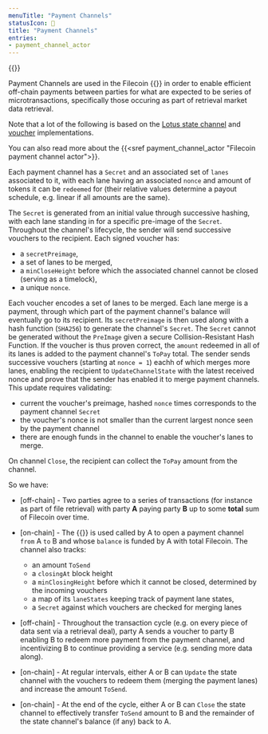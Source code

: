 ```yaml
---
menuTitle: "Payment Channels"
statusIcon: 🔁
title: "Payment Channels"
entries:
- payment_channel_actor
---
```


{{<label payment_channels>}}

Payment Channels are used in the Filecoin {{<sref retrieval_market>}} in order to enable efficient off-chain payments between parties for what are expected to be series of microtransactions, specifically those occuring as part of retrieval market data retrieval.

Note that a lot of the following is based on the [Lotus state channel](https://github.com/filecoin-project/lotus/blob/master/chain/actors/actor_paych.go) and [voucher](https://github.com/filecoin-project/lotus/blob/master/chain/types/voucher.go) implementations.

You can also read more about the {{<sref payment_channel_actor "Filecoin payment channel actor">}}.

Each payment channel has a `Secret` and an associated set of `lanes` associated to it, with each lane having an associated `nonce` and amount of tokens it can be `redeemed` for (their relative values determine a payout schedule, e.g. linear if all amounts are the same).

The `Secret` is generated from an initial value through successive hashing, with each lane standing in for a specific pre-image of the `Secret`.
Throughout the channel's lifecycle, the sender will send successive vouchers to the recipient. Each signed voucher has:

- a `secretPreimage`,
- a set of lanes to be merged,
- a `minCloseHeight` before which the associated channel cannot be closed (serving as a timelock),
- a unique `nonce`.
    
Each voucher encodes a set of lanes to be merged. Each lane merge is a payment, through which part of the payment channel's balance will eventually go to its recipient. Its `secretPreimage` is then used along with a hash function (`SHA256`) to generate the channel's `Secret`. The `Secret` cannot be generated without the `PreImage` given a secure Collision-Resistant Hash Function. If the voucher is thus proven correct, the `amount` redeemed in all of its lanes is added to the payment channel's `ToPay` total.
The sender sends successive vouchers (starting at `nonce = 1`) eachh of which merges more lanes, enabling the recipient to `UpdateChannelState` with the latest received nonce and prove that the sender has enabled it to merge payment channels. This update requires validating:

- current the voucher's preimage, hashed `nonce` times corresponds to the payment channel `Secret`
- the voucher's nonce is not smaller than the current largest nonce seen by the payment channel
- there are enough funds in the channel to enable the voucher's lanes to merge.

On channel `Close`, the recipient can collect the `ToPay` amount from the channel.

So we have:

- \[off-chain\] - Two parties agree to a series of transactions (for instance as part of file retrieval) with party **A** paying party **B** up to some **total** sum of Filecoin over time.
- \[on-chain\] - The {{<sref payment_channel_actor>}} is used called by A to open a payment channel `from` A `to` B and whose `balance` is funded by A with total Filecoin. The channel also tracks:

    - an amount `ToSend`
    - a `closingAt` block height
    - a `minClosingHeight` before which it cannot be closed, determined by the incoming vouchers
    - a map of its `laneStates` keeping track of payment lane states, 
    - a `Secret` against which vouchers are checked for merging lanes
- \[off-chain\] - Throughout the transaction cycle (e.g. on every piece of data sent via a retrieval deal), party A sends a voucher to party B enabling B to redeem more payment from the payment channel, and incentivizing B to continue providing a service (e.g. sending more data along).
- \[on-chain\] - At regular intervals, either A or B can `Update` the state channel with the vouchers to redeem them (merging the payment lanes) and increase the amount `ToSend`.
- \[on-chain\] - At the end of the cycle, either A or B can `Close` the state channel to effectively transfer `ToSend` amount to B and the remainder of the state channel's balance (if any) back to A.
